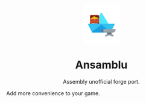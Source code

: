<center><div align="center">

<img height="100" src="icon/400x400.png" width="100"/>

# Ansamblu

Assembly unofficial forge port.

</div></center>

Add more convenience to your game.
 
